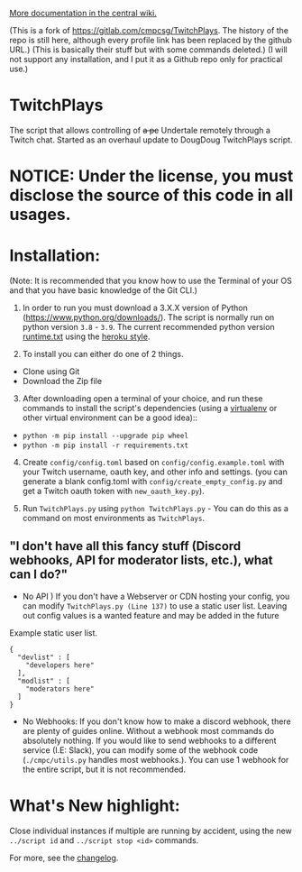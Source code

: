 [More documentation in the central wiki.](https://gitlab.com/controlmypc/docs/-/wikis/documentation/Script)

(This is a fork of https://gitlab.com/cmpcsg/TwitchPlays. The history of the repo is still here, although every profile link has been replaced by the github URL.)
(This is basically their stuff but with some commands deleted.)
(I will not support any installation, and I put it as a Github repo only for practical use.)

# TwitchPlays

The script that allows controlling of ~~a pc~~ Undertale remotely through a Twitch chat. Started as an overhaul update to DougDoug TwitchPlays script.


# NOTICE: Under the license, you must disclose the source of this code in all usages. 

# Installation:

  (Note: It is recommended that you know how to use the Terminal of your OS and that you have basic knowledge of the Git CLI.)

  1) In order to run you must download a 3.X.X version of Python (https://www.python.org/downloads/). The script is normally run on python version `3.8` - `3.9`. The current recommended python version [runtime.txt](https://gitlab.com/controlmypc/TwitchPlays/-/blob/main/runtime.txt) using the [heroku style](https://devcenter.heroku.com/articles/python-runtimes).

  2) To install you can either do one of 2 things.
  - Clone using Git
  - Download the Zip file

  3) After downloading open a terminal of your choice, and run these commands to install the script's dependencies (using a [virtualenv](https://docs.python.org/3/tutorial/venv.html) or other virtual environment can be a good idea)::

  * `python -m pip install --upgrade pip wheel`
  * `python -m pip install -r requirements.txt`

  4)  Create `config/config.toml` based on `config/config.example.toml` with your Twitch username, oauth key, and other info and settings. (you can generate a blank config.toml with `config/create_empty_config.py` and get a Twitch oauth token with `new_oauth_key.py`).

  5) Run `TwitchPlays.py` using `python TwitchPlays.py` - You can do this as a command on most environments as `TwitchPlays`.

## "I don't have all this fancy stuff (Discord webhooks, API for moderator lists, etc.), what can I do?"

- No API ) If you don't have a Webserver or CDN hosting your config, you can modify `TwitchPlays.py (Line 137)` to use a static user list. Leaving out config values is a wanted feature and may be added in the future

Example static user list.
```
{
  "devlist" : [
    "developers here"
  ],
  "modlist" : [
    "moderators here"
  ]
}

```

- No Webhooks: If you don't know how to make a discord webhook, there are plenty of guides online. Without a webhook most commands do absolutely nothing. If you would like to send webhooks to a different service (I.E: Slack), you can modify some of the webhook code (`./cmpc/utils.py` handles most webhooks.). You can use 1 webhook for the entire script, but it is not recommended.

# What's New highlight:

Close individual instances if multiple are running by accident, using the new `../script id` and `../script stop <id>` commands.

For more, see the [changelog](https://github.com/omerien/twitch-plays-undertale/blob/main/CHANGELOG.md).
